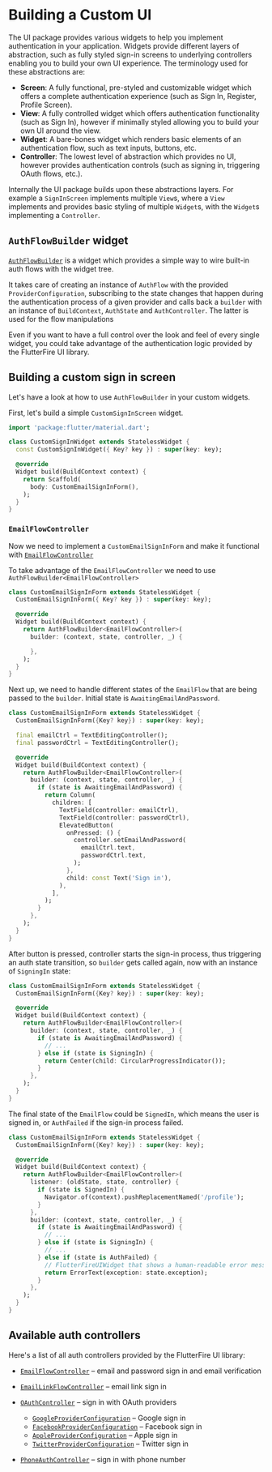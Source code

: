 # Building a Custom UI

The UI package provides various widgets to help you implement authentication in your
application. Widgets provide different layers of abstraction, such as fully styled sign-in screens
to underlying controllers enabling you to build your own UI experience. The terminology used for these
abstractions are:

- **Screen**: A fully functional, pre-styled and customizable widget which offers a complete authentication experience (such as Sign In, Register, Profile Screen).
- **View**: A fully controlled widget which offers authentication functionality (such as Sign In), however if minimally styled allowing you to build your own UI around the view.
- **Widget**: A bare-bones widget which renders basic elements of an authentication flow, such as text inputs, buttons, etc.
- **Controller**: The lowest level of abstraction which provides no UI, however provides authentication controls (such as signing in, triggering OAuth flows, etc.).

Internally the UI package builds upon these abstractions layers. For example a `SignInScreen` implements multiple `View`s, where a `View` implements and provides basic styling of multiple `Widget`s,
with the `Widget`s implementing a `Controller`.

## `AuthFlowBuilder` widget

[`AuthFlowBuilder`](https://pub.dev/documentation/flutterfire_ui/latest/auth/AuthFlowBuilder-class.html) is a widget which provides a simple way to wire built-in auth flows with the widget tree.

It takes care of creating an instance of `AuthFlow` with the provided `ProviderConfiguration`,
subscribing to the state changes that happen during the authentication process of a given provider
and calls back a `builder` with an instance of `BuildContext`, `AuthState` and `AuthController`.
The latter is used for the flow manipulations

Even if you want to have a full control over the look and feel of every single widget,
you could take advantage of the authentication logic provided by the FlutterFire UI library.

## Building a custom sign in screen

Let's have a look at how to use `AuthFlowBuilder` in your custom widgets.

First, let's build a simple `CustomSignInScreen` widget.

```dart
import 'package:flutter/material.dart';

class CustomSignInWidget extends StatelessWidget {
  const CustomSignInWidget({ Key? key }) : super(key: key);

  @override
  Widget build(BuildContext context) {
    return Scaffold(
      body: CustomEmailSignInForm(),
    );
  }
}
```

### `EmailFlowController`

Now we need to implement a `CustomEmailSignInForm` and make it functional with [`EmailFlowController`](https://pub.dev/documentation/flutterfire_ui/latest/auth/EmailFlowController-class.html)

To take advantage of the `EmailFlowController` we need to use `AuthFlowBuilder<EmailFlowController>`

```dart
class CustomEmailSignInForm extends StatelessWidget {
  CustomEmailSignInForm({ Key? key }) : super(key: key);

  @override
  Widget build(BuildContext context) {
    return AuthFlowBuilder<EmailFlowController>(
      builder: (context, state, controller, _) {

      },
    );
  }
}
```

Next up, we need to handle different states of the `EmailFlow` that are being passed to the `builder`.
Initial state is `AwaitingEmailAndPassword`.

```dart
class CustomEmailSignInForm extends StatelessWidget {
  CustomEmailSignInForm({Key? key}) : super(key: key);

  final emailCtrl = TextEditingController();
  final passwordCtrl = TextEditingController();

  @override
  Widget build(BuildContext context) {
    return AuthFlowBuilder<EmailFlowController>(
      builder: (context, state, controller, _) {
        if (state is AwaitingEmailAndPassword) {
          return Column(
            children: [
              TextField(controller: emailCtrl),
              TextField(controller: passwordCtrl),
              ElevatedButton(
                onPressed: () {
                  controller.setEmailAndPassword(
                    emailCtrl.text,
                    passwordCtrl.text,
                  );
                },
                child: const Text('Sign in'),
              ),
            ],
          );
        }
      },
    );
  }
}
```

After button is pressed, controller starts the sign-in process, thus triggering an auth state transition, so `builder` gets called again, now with an instance of `SigningIn` state:

```dart
class CustomEmailSignInForm extends StatelessWidget {
  CustomEmailSignInForm({Key? key}) : super(key: key);

  @override
  Widget build(BuildContext context) {
    return AuthFlowBuilder<EmailFlowController>(
      builder: (context, state, controller, _) {
        if (state is AwaitingEmailAndPassword) {
          // ...
        } else if (state is SigningIn) {
          return Center(child: CircularProgressIndicator());
        }
      },
    );
  }
}
```

The final state of the `EmailFlow` could be `SignedIn`, which means the user is signed in, or `AuthFailed` if the sign-in process failed.

```dart
class CustomEmailSignInForm extends StatelessWidget {
  CustomEmailSignInForm({Key? key}) : super(key: key);

  @override
  Widget build(BuildContext context) {
    return AuthFlowBuilder<EmailFlowController>(
      listener: (oldState, state, controller) {
        if (state is SignedIn) {
          Navigator.of(context).pushReplacementNamed('/profile');
        }
      },
      builder: (context, state, controller, _) {
        if (state is AwaitingEmailAndPassword) {
          // ...
        } else if (state is SigningIn) {
          // ...
        } else if (state is AuthFailed) {
          // FlutterFireUIWidget that shows a human-readable error message.
          return ErrorText(exception: state.exception);
        }
      },
    );
  }
}
```

## Available auth controllers

Here's a list of all auth controllers provided by the FlutterFire UI library:

- [`EmailFlowController`](https://pub.dev/documentation/flutterfire_ui/latest/auth/EmailFlowController-class.html) – email and password sign in and email verification
- [`EmailLinkFlowController`](https://pub.dev/documentation/flutterfire_ui/latest/auth/EmailLinkFlowController-class.html) – email link sign in
- [`OAuthController`](https://pub.dev/documentation/flutterfire_ui/latest/auth/OAuthController-class.html) – sign in with OAuth providers

  - [`GoogleProviderConfiguration`](https://pub.dev/documentation/flutterfire_ui/latest/auth/GoogleProviderConfiguration-class.html) – Google sign in
  - [`FacebookProviderConfiguration`](https://pub.dev/documentation/flutterfire_ui/latest/auth/FacebookProviderConfiguration-class.html) – Facebook sign in
  - [`AppleProviderConfiguration`](https://pub.dev/documentation/flutterfire_ui/latest/auth/AppleProviderConfiguration-class.html) – Apple sign in
  - [`TwitterProviderConfiguration`](https://pub.dev/documentation/flutterfire_ui/latest/auth/TwitterProviderConfiguration-class.html) – Twitter sign in

- [`PhoneAuthController`](https://pub.dev/documentation/flutterfire_ui/latest/auth/PhoneAuthController-class.html) – sign in with phone number
